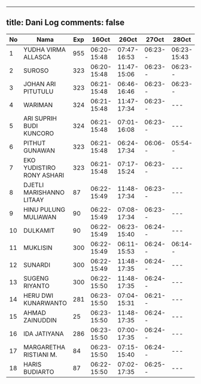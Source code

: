 
---
title: Dani Log
comments: false
---

| No | Nama | Exp | 16Oct | 26Oct | 27Oct | 28Oct | 29Oct | 31Oct |
|-----|-----|-----|-----|-----|-----|-----|-----|-----|
| 1 | YUDHA VIRMA ALLASCA  | 955 | 06:20-15:48 | 07:47-16:53 | 06:23-- | 06:23-15:43 | --- | --- |
| 2 | SUROSO  | 323 | 06:20-15:48 | 11:47-15:06 | 06:23-- | 06:23-- | --- | --- |
| 3 | JOHAN ARI PITUTULU  | 323 | 06:21-15:48 | 06:46-16:46 | 06:23-- | 06:23-- | --- | --- |
| 4 | WARIMAN  | 324 | 06:21-15:48 | 11:47-17:34 | 06:23-- | --- | --- | --- |
| 5 | ARI SUPRIH BUDI KUNCORO  | 324 | 06:21-15:48 | 07:01-16:08 | 06:23-- | --- | --- | --- |
| 6 | PITHUT GUNAWAN  | 323 | 06:21-15:48 | 06:24-17:34 | 06:06-- | 05:54-- | --- | --- |
| 7 | EKO YUDISTIRO RONY ASHARI  | 323 | 06:21-15:48 | 07:17-15:24 | 06:23-- | --- | --- | --- |
| 8 | DJETLI MARISHANNO LITAAY  | 87 | 06:22-15:49 | 11:48-17:34 | 06:23-- | --- | --- | --- |
| 9 | HINU PULUNG MULIAWAN  | 90 | 06:22-15:49 | 07:08-17:34 | 06:23-- | --- | --- | --- |
| 10 | DULKAMIT  | 90 | 06:22-15:49 | 06:23-15:40 | 06:24-- | --- | --- | --- |
| 11 | MUKLISIN  | 300 | 06:22-15:49 | 06:11-15:53 | 06:24-- | 06:14-- | --- | 06:16-- |
| 12 | SUNARDI  | 300 | 06:22-15:49 | 11:48-17:35 | 06:24-- | --- | --- | --- |
| 13 | SUGENG RIYANTO  | 300 | 06:22-15:50 | 11:48-17:35 | 06:24-- | --- | --- | --- |
| 14 | HERU DWI KUNARWANTO  | 281 | 06:23-15:50 | 07:04-15:31 | 06:21-- | --- | --- | 06:15-- |
| 15 | AHMAD ZAINUDDIN  | 25 | 06:23-15:50 | 11:48-17:35 | 06:24-- | --- | --- | --- |
| 16 | IDA JATIYANA  | 286 | 06:23-15:50 | 07:00-17:35 | 06:24-- | --- | --- | --- |
| 17 | MARGARETHA RISTIANI M.  | 84 | 06:23-15:50 | 07:15-15:40 | 06:24-- | --- | --- | --- |
| 18 | HARIS BUDIARTO  | 87 | 06:22-15:50 | 07:02-17:35 | 06:25-- | --- | --- | --- |
